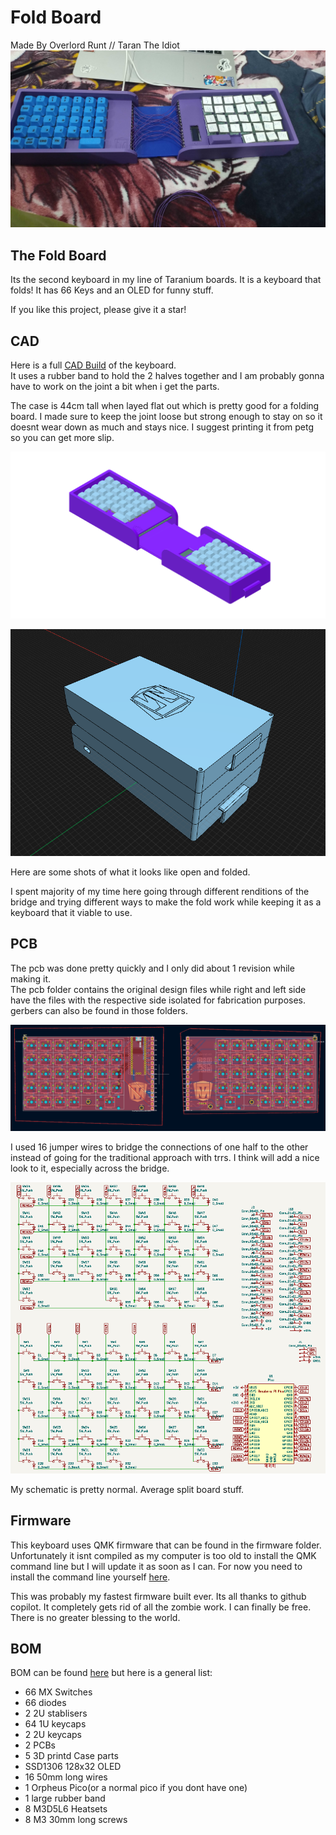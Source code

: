 # Fold Board
Made By Overlord Runt // Taran The Idiot
![start](assets/buildopen.jpg)

## The Fold Board
Its the second keyboard in my line of Taranium boards. It is a keyboard that folds! It has 66 Keys and an OLED for funny stuff.

If you like this project, please give it a star!

## CAD

Here is a full [CAD Build](https://cad.onshape.com/documents/464e86edd9a4b3695068071c/w/4e80d06eb9a86776c724470c/e/258c53a4e91dc0ec03e526f0) of the keyboard.\
It uses a rubber band to hold the 2 halves together and I am probably gonna have to work on the joint a bit when i get the parts.

The case is 44cm tall when layed flat out which is pretty good for a folding board. I made sure to keep the joint loose but strong enough to stay on so it doesnt wear down as much and stays nice. I suggest printing it from petg so you can get more slip.

![mod](assets/model.png)

![fold](assets/folded.png)

Here are some shots of what it looks like open and folded.

I spent majority of my time here going through different renditions of the bridge and trying different ways to make the fold work while keeping it as a keyboard that it viable to use.

## PCB

The pcb was done pretty quickly and I only did about 1 revision while making it.\
The pcb folder contains the original design files while right and left side have the files with the respective side isolated for fabrication purposes. gerbers can also be found in those folders.

![b](assets/pcbcb.png)

I used 16 jumper wires to bridge the connections of one half to the other instead of going for the traditional approach with trrs. I think will add a nice look to it, especially across the bridge.

![sc](assets/scs.png)

My schematic is pretty normal. Average split board stuff.

## Firmware

This keyboard uses QMK firmware that can be found in the firmware folder. Unfortunately it isnt compiled as my computer is too old to install the QMK command line but I will update it as soon as I can. For now you need to install the command line yourself [here](https://docs.qmk.fm/newbs_getting_started).

This was probably my fastest firmware built ever. Its all thanks to github copilot. It completely gets rid of all the zombie work. I can finally be free. There is no greater blessing to the world.

## BOM
BOM can be found [here](https://github.com/Overlord-Runt/Fold-Board/blob/main/BOM.md) but here is a general list:
- 66 MX Switches
- 66 diodes
- 2 2U stablisers
- 64 1U keycaps
- 2 2U keycaps
- 2 PCBs
- 5 3D printd Case parts
- SSD1306 128x32 OLED
- 16 50mm long wires
- 1 Orpheus Pico(or a normal pico if you dont have one)
- 1 large rubber band
- 8 M3D5L6 Heatsets
- 8 M3 30mm long screws
